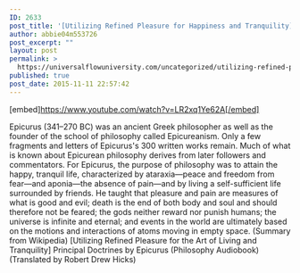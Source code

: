 ```yaml
---
ID: 2633
post_title: '[Utilizing Refined Pleasure for Happiness and Tranquility] Principal Doctrines of Epicurus'
author: abbie04m553726
post_excerpt: ""
layout: post
permalink: >
  https://universalflowuniversity.com/uncategorized/utilizing-refined-pleasure-for-happiness-and-tranquility-principal-doctrines-of-epicurus/
published: true
post_date: 2015-11-11 22:57:42
---
```

[embed]https://www.youtube.com/watch?v=LR2xq1Ye62A[/embed]<br>
<p>Epicurus (341–270 BC) was an ancient Greek philosopher as well as the founder of the school of philosophy called Epicureanism. Only a few fragments and letters of Epicurus's 300 written works remain. Much of what is known about Epicurean philosophy derives from later followers and commentators. For Epicurus, the purpose of philosophy was to attain the happy, tranquil life, characterized by ataraxia—peace and freedom from fear—and aponia—the absence of pain—and by living a self-sufficient life surrounded by friends. He taught that pleasure and pain are measures of what is good and evil; death is the end of both body and soul and should therefore not be feared; the gods neither reward nor punish humans; the universe is infinite and eternal; and events in the world are ultimately based on the motions and interactions of atoms moving in empty space. (Summary from Wikipedia)
[Utilizing Refined Pleasure for the Art of Living and Tranquility] 
Principal Doctrines by Epicurus (Philosophy Audiobook)  (Translated by Robert Drew Hicks)</p>